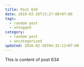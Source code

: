 ```yaml
---
title: Post 634
date: 2019-03-26T13:27:08+07:00
tags:
  - random post
  - untagged
category:
  - random post
  - uncategorized
updated: 2016-02-26T04:32:11+07:00
---
```

This is content of post 634